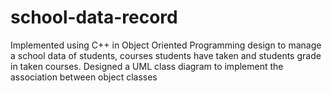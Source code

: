 # school-data-record
Implemented using C++ in Object Oriented Programming design to manage a school data of students, courses students have taken and students grade in taken courses. Designed a UML class diagram to implement the association between object classes
